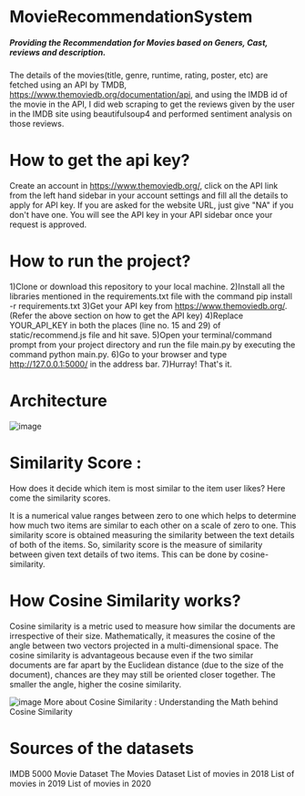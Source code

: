 # MovieRecommendationSystem

##### Providing the Recommendation for Movies based on Geners, Cast, reviews and description.

The details of the movies(title, genre, runtime, rating, poster, etc) are fetched using an API by TMDB, https://www.themoviedb.org/documentation/api, and using the IMDB id of the movie in the API, I did web scraping to get the reviews given by the user in the IMDB site using beautifulsoup4 and performed sentiment analysis on those reviews.


# How to get the api key?
Create an account in https://www.themoviedb.org/, click on the API link from the left hand sidebar in your account settings and fill all the details to apply for API key. If you are asked for the website URL, just give "NA" if you don't have one. You will see the API key in your API sidebar once your request is approved.

# How to run the project?
1)Clone or download this repository to your local machine.
2)Install all the libraries mentioned in the requirements.txt file with the command pip install -r requirements.txt
3)Get your API key from https://www.themoviedb.org/. (Refer the above section on how to get the API key)
4)Replace YOUR_API_KEY in both the places (line no. 15 and 29) of static/recommend.js file and hit save.
5)Open your terminal/command prompt from your project directory and run the file main.py by executing the command python main.py.
6)Go to your browser and type http://127.0.0.1:5000/ in the address bar.
7)Hurray! That's it.

# Architecture
![image](https://user-images.githubusercontent.com/106338826/170865033-b8eaea9b-0328-4888-8a87-be283997a5d3.png)
# Similarity Score :
How does it decide which item is most similar to the item user likes? Here come the similarity scores.

It is a numerical value ranges between zero to one which helps to determine how much two items are similar to each other on a scale of zero to one. This similarity score is obtained measuring the similarity between the text details of both of the items. So, similarity score is the measure of similarity between given text details of two items. This can be done by cosine-similarity.

# How Cosine Similarity works?
Cosine similarity is a metric used to measure how similar the documents are irrespective of their size. Mathematically, it measures the cosine of the angle between two vectors projected in a multi-dimensional space. The cosine similarity is advantageous because even if the two similar documents are far apart by the Euclidean distance (due to the size of the document), chances are they may still be oriented closer together. The smaller the angle, higher the cosine similarity.

![image](https://user-images.githubusercontent.com/106338826/170865080-6ac9bdb7-3180-4445-8153-f4c32b9f708b.png)
More about Cosine Similarity : Understanding the Math behind Cosine Similarity
 # Sources of the datasets
 IMDB 5000 Movie Dataset
The Movies Dataset
List of movies in 2018
List of movies in 2019
List of movies in 2020
